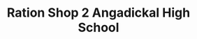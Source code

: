 ---
title: "Ration Shop 2 Angadickal High School"
url: /kodumon/ration-shop-2-angadickal-high-school/
shop: Lebensmittel
---